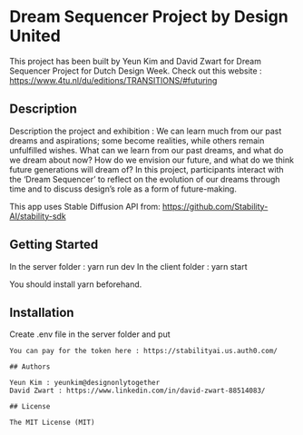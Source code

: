 # Dream Sequencer Project by Design United 

This project has been built by Yeun Kim and David Zwart for Dream Sequencer Project for Dutch Design Week.
Check out this website : https://www.4tu.nl/du/editions/TRANSITIONS/#futuring

## Description

Description the project and exhibition : We can learn much from our past dreams and aspirations; some become realities, 
while others remain unfulfilled wishes. What can we learn from our past dreams, and what do we dream about now? 
How do we envision our future, and what do we think future generations will dream of? In this project, 
participants interact with the ‘Dream Sequencer’ to reflect on the evolution of our dreams through time and to discuss design’s role as a form of future-making.

This app uses Stable Diffusion API from: https://github.com/Stability-AI/stability-sdk

## Getting Started

In the server folder : yarn run dev
In the client folder : yarn start

You should install yarn beforehand.

## Installation
Create .env file in the server folder and put 
``` DREAMSTUDIO_API_KEY= "Your token"
You can pay for the token here : https://stabilityai.us.auth0.com/

## Authors

Yeun Kim : yeunkim@designonlytogether
David Zwart : https://www.linkedin.com/in/david-zwart-88514083/

## License

The MIT License (MIT)
